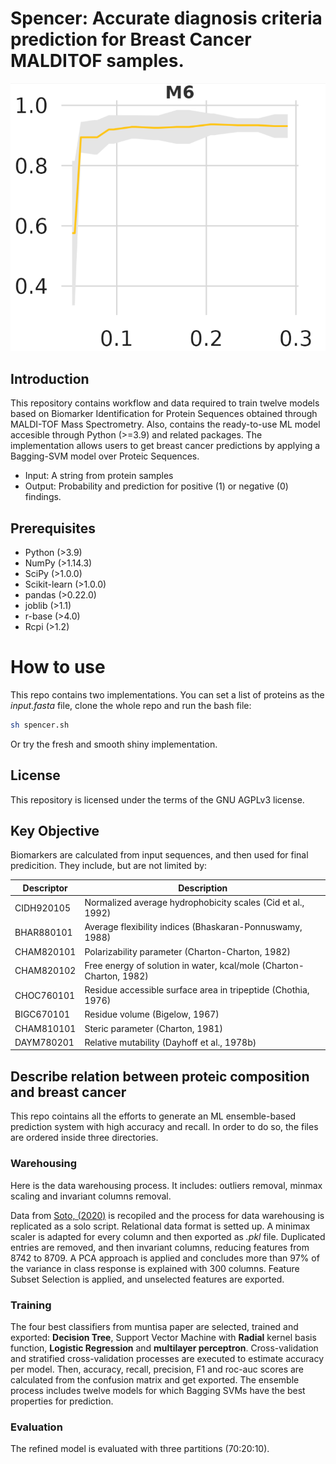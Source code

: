 # Spencer: Accurate diagnosis criteria prediction for Breast Cancer MALDITOF samples.

![Performance plot of the ensemble model](/performance.png)

## Introduction
This repository contains workflow and data required to train twelve models based on Biomarker Identification for Protein Sequences obtained through MALDI-TOF Mass Spectrometry. Also, contains the ready-to-use ML model accesible through Python (>=3.9) and related packages. The implementation allows users to get breast cancer predictions by applying a Bagging-SVM model over Proteic Sequences. 

* Input: A string from protein samples 
* Output: Probability and prediction for positive (1) or negative (0) findings. 

## Prerequisites

* Python (>3.9)
* NumPy (>1.14.3)
* SciPy (>1.0.0)
* Scikit-learn (>1.0.0)
* pandas (>0.22.0)
* joblib (>1.1)
* r-base (>4.0)
* Rcpi (>1.2)

# How to use

This repo contains two implementations. You can set a list of proteins as the *input.fasta* file, clone the whole repo and run the bash file:

```bash
sh spencer.sh
```
Or try the fresh and smooth shiny implementation.



## License

This repository is licensed under the terms of the GNU AGPLv3 license.

## Key Objective

Biomarkers are calculated from input sequences, and then used for final predicition. They include, but are not limited by:

| Descriptor         | Description                                                  |
|----------------|--------------------------------------------------------------|
| CIDH920105     | Normalized average hydrophobicity scales (Cid et al., 1992)  |
| BHAR880101     | Average flexibility indices (Bhaskaran-Ponnuswamy, 1988)    |
| CHAM820101     | Polarizability parameter (Charton-Charton, 1982)            |
| CHAM820102     | Free energy of solution in water, kcal/mole (Charton-Charton, 1982) |
| CHOC760101     | Residue accessible surface area in tripeptide (Chothia, 1976)|
| BIGC670101     | Residue volume (Bigelow, 1967)                               |
| CHAM810101     | Steric parameter (Charton, 1981)                             |
| DAYM780201     | Relative mutability (Dayhoff et al., 1978b)                  |

## Describe relation between proteic composition and breast cancer 

This repo cointains all the efforts to generate an ML ensemble-based prediction system with high accuracy and recall. In order to do so, the files are ordered inside three directories. 

### Warehousing
Here is the data warehousing process. It includes: outliers removal, minmax scaling and invariant columns removal. 

Data from [Soto, (2020)](https://github.com/muntisa/neural-networks-for-breast-cancer-proteins/tree/master/datasets) is recopiled and the process for data warehousing is replicated as a solo script. Relational data format is setted up. A minimax scaler is adapted for every column and then exported as *.pkl* file. Duplicated entries are removed, and then invariant columns, reducing features from 8742 to 8709. A PCA approach is applied and concludes more than 97% of the variance in class response is explained with 300 columns. Feature Subset Selection is applied, and unselected features are exported.   

### Training

The four best classifiers from muntisa paper are selected, trained and exported: **Decision Tree**, Support Vector Machine with **Radial** kernel basis function, **Logistic Regression** and **multilayer perceptron**. Cross-validation and stratified cross-validation processes are executed to estimate accuracy per model. Then, accuracy, recall, precision, F1 and roc-auc scores are calculated from the confusion matrix and get exported. The ensemble process includes twelve models for which Bagging SVMs have the best properties for prediction. 

### Evaluation

The refined model is evaluated with three partitions (70:20:10). 


